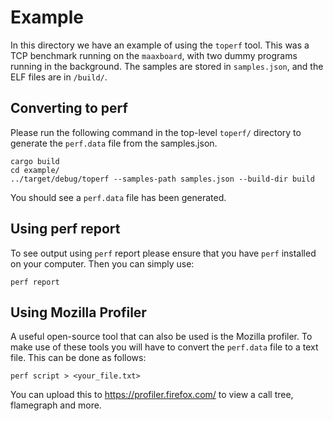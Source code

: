 # Example

In this directory we have an example of using the `toperf` tool. This was a TCP benchmark running on the `maaxboard`, with two dummy programs
running in the background. The samples are stored in `samples.json`, and the ELF files are in `/build/`.

## Converting to perf

Please run the following command in the top-level `toperf/` directory to generate the `perf.data` file from the samples.json.

```
cargo build
cd example/
../target/debug/toperf --samples-path samples.json --build-dir build
```

You should see a `perf.data` file has been generated.

## Using perf report

To see output using `perf` report please ensure that you have `perf` installed on your computer. Then you can simply use:

```
perf report
```

## Using Mozilla Profiler

A useful open-source tool that can also be used is the Mozilla profiler. To make use of these tools you will have to convert the `perf.data` file to a text file. This can be done as follows:

```
perf script > <your_file.txt>
```

You can upload this to https://profiler.firefox.com/ to view a call tree, flamegraph and more.

